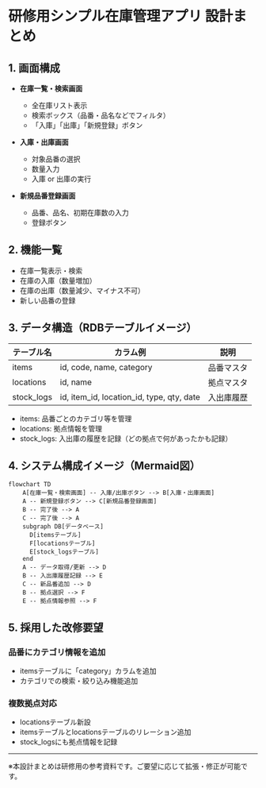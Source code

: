 # 研修用シンプル在庫管理アプリ 設計まとめ

## 1. 画面構成
- **在庫一覧・検索画面**
  - 全在庫リスト表示
  - 検索ボックス（品番・品名などでフィルタ）
  - 「入庫」「出庫」「新規登録」ボタン

- **入庫・出庫画面**
  - 対象品番の選択
  - 数量入力
  - 入庫 or 出庫の実行

- **新規品番登録画面**
  - 品番、品名、初期在庫数の入力
  - 登録ボタン

## 2. 機能一覧
- 在庫一覧表示・検索
- 在庫の入庫（数量増加）
- 在庫の出庫（数量減少、マイナス不可）
- 新しい品番の登録

## 3. データ構造（RDBテーブルイメージ）

| テーブル名   | カラム例                                 | 説明               |
|--------------|-----------------------------------------|--------------------|
| items        | id, code, name, category                | 品番マスタ         |
| locations    | id, name                                | 拠点マスタ         |
| stock_logs   | id, item_id, location_id, type, qty, date | 入出庫履歴         |

- items: 品番ごとのカテゴリ等を管理
- locations: 拠点情報を管理
- stock_logs: 入出庫の履歴を記録（どの拠点で何があったかも記録）

## 4. システム構成イメージ（Mermaid図）

```mermaid
flowchart TD
    A[在庫一覧・検索画面] -- 入庫/出庫ボタン --> B[入庫・出庫画面]
    A -- 新規登録ボタン --> C[新規品番登録画面]
    B -- 完了後 --> A
    C -- 完了後 --> A
    subgraph DB[データベース]
      D[itemsテーブル]
      F[locationsテーブル]
      E[stock_logsテーブル]
    end
    A -- データ取得/更新 --> D
    B -- 入出庫履歴記録 --> E
    C -- 新品番追加 --> D
    B -- 拠点選択 --> F
    E -- 拠点情報参照 --> F
```

## 5. 採用した改修要望

### 品番にカテゴリ情報を追加
- itemsテーブルに「category」カラムを追加
- カテゴリでの検索・絞り込み機能追加

### 複数拠点対応
- locationsテーブル新設
- itemsテーブルとlocationsテーブルのリレーション追加
- stock_logsにも拠点情報を記録

---

※本設計まとめは研修用の参考資料です。ご要望に応じて拡張・修正が可能です。